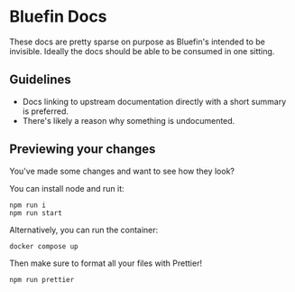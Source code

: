 # Bluefin Docs

These docs are pretty sparse on purpose as Bluefin's intended to be invisible. Ideally the docs should be able to be consumed in one sitting.

## Guidelines

- Docs linking to upstream documentation directly with a short summary is preferred.
- There's likely a reason why something is undocumented.

## Previewing your changes

You've made some changes and want to see how they look?

You can install node and run it:

```
npm run i
npm run start
```

Alternatively, you can run the container:

```
docker compose up
```

Then make sure to format all your files with Prettier!

```
npm run prettier
```
